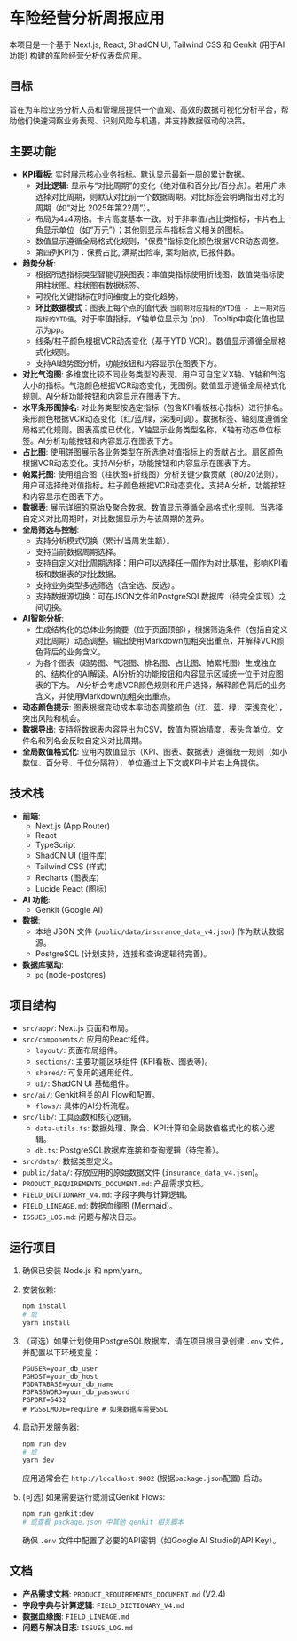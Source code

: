 
# 车险经营分析周报应用

本项目是一个基于 Next.js, React, ShadCN UI, Tailwind CSS 和 Genkit (用于AI功能) 构建的车险经营分析仪表盘应用。

## 目标

旨在为车险业务分析人员和管理层提供一个直观、高效的数据可视化分析平台，帮助他们快速洞察业务表现、识别风险与机遇，并支持数据驱动的决策。

## 主要功能

- **KPI看板**: 实时展示核心业务指标。默认显示最新一周的累计数据。
    - **对比逻辑**: 显示与“对比周期”的变化（绝对值和百分比/百分点）。若用户未选择对比周期，则默认对比前一个数据周期。对比标签会明确指出对比的周期（如“对比 2025年第22周”）。
    - 布局为4x4网格。卡片高度基本一致。对于非率值/占比类指标，卡片右上角显示单位（如“万元”）；其他则显示与指标含义相关的图标。
    - 数值显示遵循全局格式化规则，"保费"指标变化颜色根据VCR动态调整。
    - 第四列KPI为：保费占比, 满期出险率, 案均赔款, 已报件数。
- **趋势分析**:
    - 根据所选指标类型智能切换图表：率值类指标使用折线图，数值类指标使用柱状图。柱状图有数据标签。
    - 可视化关键指标在时间维度上的变化趋势。
    - **环比数据模式**：图表上每个点的值代表 `当前期对应指标的YTD值 - 上一期对应指标的YTD值`。对于率值指标，Y轴单位显示为 (pp)，Tooltip中变化值也显示为pp。
    - 线条/柱子颜色根据VCR动态变化（基于YTD VCR）。数值显示遵循全局格式化规则。
    - 支持AI趋势图分析，功能按钮和内容显示在图表下方。
- **对比气泡图**: 多维度比较不同业务类型的表现。用户可自定义X轴、Y轴和气泡大小的指标。气泡颜色根据VCR动态变化，无图例。数值显示遵循全局格式化规则。AI分析功能按钮和内容显示在图表下方。
- **水平条形图排名**: 对业务类型按选定指标（包含KPI看板核心指标）进行排名。条形颜色根据VCR动态变化（红/蓝/绿，深浅可调）。数据标签、轴刻度遵循全局格式化规则。图表高度已优化，Y轴显示业务类型名称，X轴有动态单位标签。AI分析功能按钮和内容显示在图表下方。
- **占比图**: 使用饼图展示各业务类型在所选绝对值指标上的贡献占比。扇区颜色根据VCR动态变化。支持AI分析，功能按钮和内容显示在图表下方。
- **帕累托图**: 使用组合图（柱状图+折线图）分析关键少数贡献（80/20法则）。用户可选择绝对值指标。柱子颜色根据VCR动态变化。支持AI分析，功能按钮和内容显示在图表下方。
- **数据表**: 展示详细的原始及聚合数据。数值显示遵循全局格式化规则。当选择自定义对比周期时，对比数据显示为与该周期的差异。
- **全局筛选与控制**:
    - 支持分析模式切换（累计/当周发生额）。
    - 支持当前数据周期选择。
    - 支持自定义对比周期选择：用户可以选择任一周作为对比基准，影响KPI看板和数据表的对比数据。
    - 支持业务类型多选筛选（含全选、反选）。
    * 支持数据源切换：可在JSON文件和PostgreSQL数据库（待完全实现）之间切换。
- **AI智能分析**:
    - 生成结构化的总体业务摘要（位于页面顶部），根据筛选条件（包括自定义对比周期）动态调整。输出使用Markdown加粗突出重点，并解释VCR颜色背后的业务含义。
    - 为各个图表（趋势图、气泡图、排名图、占比图、帕累托图）生成独立的、结构化的AI解读。AI分析的功能按钮和内容显示区域统一位于对应图表的下方。 AI分析会考虑VCR颜色规则和用户选择，解释颜色背后的业务含义，并使用Markdown加粗突出重点。
- **动态颜色提示**: 图表根据变动成本率动态调整颜色（红、蓝、绿，深浅变化），突出风险和机会。
- **数据导出**: 支持将数据表内容导出为CSV，数值为原始精度，表头含单位。文件名和列名会反映自定义对比周期。
- **全局数值格式化**: 应用内数值显示（KPI、图表、数据表）遵循统一规则（如小数位、百分号、千位分隔符），单位通过上下文或KPI卡片右上角提供。

## 技术栈

- **前端**:
    - Next.js (App Router)
    - React
    - TypeScript
    - ShadCN UI (组件库)
    - Tailwind CSS (样式)
    - Recharts (图表库)
    - Lucide React (图标)
- **AI 功能**:
    - Genkit (Google AI)
- **数据**:
    - 本地 JSON 文件 (`public/data/insurance_data_v4.json`) 作为默认数据源。
    - PostgreSQL (计划支持，连接和查询逻辑待完善)。
- **数据库驱动**:
    - `pg` (node-postgres)

## 项目结构

- `src/app/`: Next.js 页面和布局。
- `src/components/`: 应用的React组件。
    - `layout/`: 页面布局组件。
    - `sections/`: 主要功能区块组件 (KPI看板、图表等)。
    - `shared/`: 可复用的通用组件。
    * `ui/`: ShadCN UI 基础组件。
- `src/ai/`: Genkit相关的AI Flow和配置。
    - `flows/`: 具体的AI分析流程。
- `src/lib/`: 工具函数和核心逻辑。
    - `data-utils.ts`: 数据处理、聚合、KPI计算和全局数值格式化的核心逻辑。
    - `db.ts`: PostgreSQL数据库连接和查询逻辑（待完善）。
- `src/data/`: 数据类型定义。
- `public/data/`: 存放应用的原始数据文件 (`insurance_data_v4.json`)。
- `PRODUCT_REQUIREMENTS_DOCUMENT.md`: 产品需求文档。
- `FIELD_DICTIONARY_V4.md`: 字段字典与计算逻辑。
- `FIELD_LINEAGE.md`: 数据血缘图 (Mermaid)。
- `ISSUES_LOG.md`: 问题与解决日志。

## 运行项目

1.  确保已安装 Node.js 和 npm/yarn。
2.  安装依赖:
    ```bash
    npm install
    # 或
    yarn install
    ```
3.  （可选）如果计划使用PostgreSQL数据库，请在项目根目录创建 `.env` 文件，并配置以下环境变量：
    ```env
    PGUSER=your_db_user
    PGHOST=your_db_host
    PGDATABASE=your_db_name
    PGPASSWORD=your_db_password
    PGPORT=5432
    # PGSSLMODE=require # 如果数据库需要SSL
    ```
4.  启动开发服务器:
    ```bash
    npm run dev
    # 或
    yarn dev
    ```
    应用通常会在 `http://localhost:9002` (根据`package.json`配置) 启动。

5.  (可选) 如果需要运行或测试Genkit Flows:
    ```bash
    npm run genkit:dev
    # 或查看 package.json 中其他 genkit 相关脚本
    ```
    确保 `.env` 文件中配置了必要的API密钥（如Google AI Studio的API Key）。

## 文档

- **产品需求文档**: `PRODUCT_REQUIREMENTS_DOCUMENT.md` (V2.4)
- **字段字典与计算逻辑**: `FIELD_DICTIONARY_V4.md`
- **数据血缘图**: `FIELD_LINEAGE.md`
- **问题与解决日志**: `ISSUES_LOG.md`
